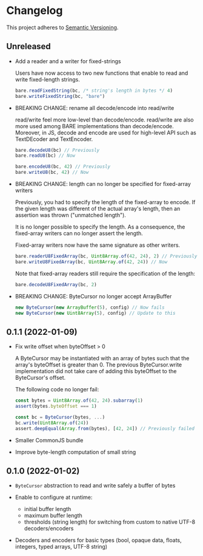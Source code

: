 # Changelog

This project adheres to [Semantic Versioning][semver].

## Unreleased

* Add a reader and a writer for fixed-strings

    Users have now access to two new functions that enable to read and
    write fixed-length strings.

    ```js
    bare.readFixedString(bc, /* string's length in bytes */ 4)
    bare.writeFixedString(bc, "bare")
    ```

* BREAKING CHANGE: rename all decode/encode into read/write

    read/write feel more low-level than decode/encode.
    read/write are also more used among BARE implementations than decode/encode.
    Moreover, in JS, decode and encode are used for high-level API such as
    TextDEcoder and TextEncoder.

    ```js
    bare.decodeU8(bc) // Previously
    bare.readU8(bc) // Now

    bare.encodeU8(bc, 42) // Previously
    bare.writeU8(bc, 42) // Now
    ```

* BREAKING CHANGE: length can no longer be specified for fixed-array writers

    Previously, you had to specify the length of the fixed-array to encode.
    If the given length was different of the actual array's length,
    then an assertion was thrown ("unmatched length").

    It is no longer possible to specify the length.
    As a consequence, the fixed-array writers can no longer assert the length.

    Fixed-array writers now have the same signature as other writers.

    ```js
    bare.readerU8FixedArray(bc, Uint8Array.of(42, 24), 2) // Previously
    bare.writeU8FixedArray(bc, Uint8Array.of(42, 24)) // Now
    ```

    Note that fixed-array readers still require the specification of the
    length:

    ```js
    bare.decodeU8FixedArray(bc, 2)
    ```

* BREAKING CHANGE: ByteCursor no longer accept ArrayBuffer

    ```js
    new ByteCursor(new ArrayBuffer(5), config) // Now fails
    new ByteCursor(new Uint8Array(5), config) // Update to this
    ```

## 0.1.1 (2022-01-09)

* Fix write offset when byteOffset > 0

    A ByteCursor may be instantiated with an array of bytes such that
    the array's byteOffset is greater than 0.
    The previous ByteCursor.write implementation did not take care of
    adding this byteOffset to the    ByteCursor's offset.

    The following code no longer fail:

    ```js
    const bytes = Uint8Array.of(42, 24).subarray(1)
    assert(bytes.byteOffset === 1)

    const bc = ByteCursor(bytes, ...)
    bc.write(Uint8Array.of(24))
    assert.deepEqual(Array.from(bytes), [42, 24]) // Previously failed
    ```

* Smaller CommonJS bundle

* Improve byte-length computation of small string

## 0.1.0 (2022-01-02)

* `ByteCursor` abstraction to read and write safely a buffer of bytes

* Enable to configure at runtime:
    - initial buffer length
    - maximum buffer length
    - thresholds (string length) for switching from custom to native
        UTF-8 decoders/encoders

* Decoders and encoders for basic types
    (bool, opaque data, floats, integers, typed arrays, UTF-8 string)


[semver]: https://semver.org/spec/v2.0.0.html
